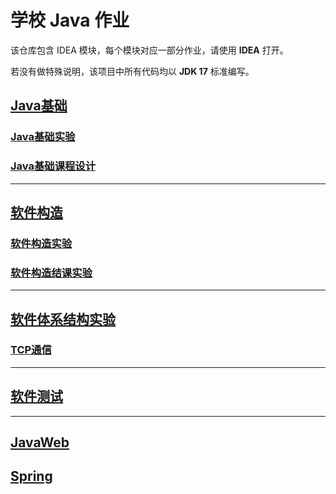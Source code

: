 # 学校 Java 作业

该仓库包含 IDEA 模块，每个模块对应一部分作业，请使用 **IDEA** 打开。

若没有做特殊说明，该项目中所有代码均以 **JDK 17** 标准编写。

## [Java基础](Foundation)

### [Java基础实验](Foundation/FoundationExperiment)

### [Java基础课程设计](Foundation/Snake)

---

## [软件构造](SoftwareArchitecture)

### [软件构造实验](SoftwareArchitecture/Experiment)

### [软件构造结课实验](SoftwareArchitecture/TestYourCalculation)

---

## [软件体系结构实验](SoftwareStructure)

### [TCP通信](TCPTalker)

---

## [软件测试](SoftwareTest)

---

## [JavaWeb](KenkoWeb)

## [Spring](spring)

